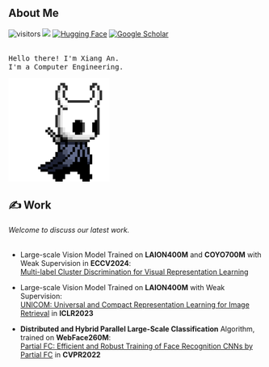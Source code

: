 ## About Me
![visitors](https://visitor-badge.laobi.icu/badge?page_id=anxiangsir.anxiangsir)
[![](https://img.shields.io/github/followers/anxiangsir?color=27da6b&logo=Handshake)](https://github.com/anxiangsir?tab=followers)
[![Hugging Face](https://img.shields.io/badge/Hugging%20Face-xiangan-yellow)](https://huggingface.co/xiangan)
[![Google Scholar](https://img.shields.io/badge/Google%20Scholar-xiangan-blue)](https://scholar.google.com.hk/citations?user=1ckaPgwAAAAJ&hl=en)



<p align="left">
<br>
<samp>
Hello there! I'm Xiang An.
<br>I'm a Computer Engineering.<br>  
</samp>

</p>




<img src="https://raw.githubusercontent.com/TanZng/TanZng/master/assets/hollor_knight3.gif" width="200" alt=""/>

## &#x270d; Work

###### Welcome to discuss our latest work.



- Large-scale Vision Model Trained on **LAION400M** and **COYO700M** with Weak Supervision in **ECCV2024**:  
[Multi-label Cluster Discrimination for Visual Representation Learning](https://github.com/deepglint/unicom?tab=readme-ov-file#multi-label-cluster-discrimination-mlcd)


- Large-scale Vision Model Trained on **LAION400M** with Weak Supervision:  
[UNICOM: Universal and Compact Representation Learning for Image Retrieval](https://arxiv.org/pdf/2304.05884) in **ICLR2023**


- **Distributed and Hybrid Parallel Large-Scale Classification** Algorithm, trained on **WebFace260M**:  
[Partial FC: Efficient and Robust Training of Face Recognition CNNs by Partial FC](https://openaccess.thecvf.com/content/CVPR2022/papers/An_Killing_Two_Birds_With_One_Stone_Efficient_and_Robust_Training_CVPR_2022_paper.pdf) in **CVPR2022**    











